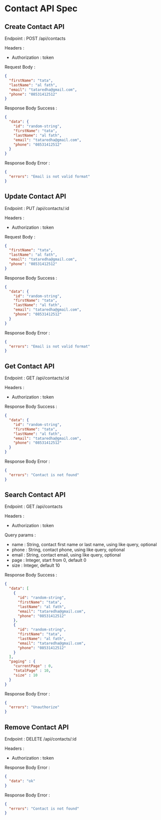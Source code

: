 # Contact API Spec

## Create Contact API

Endpoint : POST /api/contacts

Headers :

- Authorization : token

Request Body :

```json
{
  "firstName": "tata",
  "lastName": "al fath",
  "email": "tataredha@gmail.com",
  "phone": "08531412512"
}
```

Response Body Success :

```json
{
  "data": {
    "id": "random-string",
    "firstName": "tata",
    "lastName": "al fath",
    "email": "tataredha@gmail.com",
    "phone": "08531412512"
  }
}
```

Response Body Error :

```json
{
  "errors": "Email is not valid format"
}
```

## Update Contact API

Endpoint : PUT /api/contacts/:id

Headers :

- Authorization : token

Request Body :

```json
{
  "firstName": "tata",
  "lastName": "al fath",
  "email": "tataredha@gmail.com",
  "phone": "08531412512"
}
```

Response Body Success :

```json
{
  "data": {
    "id": "random-string",
    "firstName": "tata",
    "lastName": "al fath",
    "email": "tataredha@gmail.com",
    "phone": "08531412512"
  }
}
```

Response Body Error :

```json
{
  "errors": "Email is not valid format"
}
```

## Get Contact API

Endpoint : GET /api/contacts/:id

Headers :

- Authorization : token

Response Body Success :

```json
{
  "data": {
    "id": "random-string",
    "firstName": "tata",
    "lastName": "al fath",
    "email": "tataredha@gmail.com",
    "phone": "08531412512"
  }
}
```

Response Body Error :

```json
{
  "errors": "Contact is not found"
}
```

## Search Contact API

Endpoint : GET /api/contacts

Headers :

- Authorization : token

Query params :

- name : String, contact first name or last name, using like query, optional
- phone : String, contact phone, using like query, optional
- email : String, contact email, using like query, optional
- page : Integer, start from 0, default 0
- size : Integer, default 10

Response Body Success :

```json
{
  "data": [
    {
      "id": "random-string",
      "firstName": "tata",
      "lastName": "al fath",
      "email": "tataredha@gmail.com",
      "phone": "08531412512"
    },
    {
      "id": "random-string",
      "firstName": "tata",
      "lastName": "al fath",
      "email": "tataredha@gmail.com",
      "phone": "08531412512"
    }
  ],
  "paging" : {
    "currentPage" : 0,
    "totalPage" : 10,
    "size" : 10
  }
}
```

Response Body Error :

```json
{
  "errors": "Unauthorize"
}
```

## Remove Contact API

Endpoint : DELETE /api/contacts/:id

Headers :

- Authorization : token

Response Body Error :

```json
{
  "data": "ok"
}
```

Response Body Error :

```json
{
  "errors": "Contact is not found"
}
```
